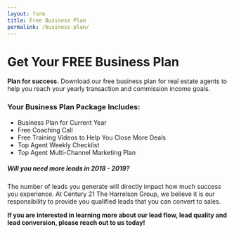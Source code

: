 ```yaml
---
layout: form
title: Free Business Plan
permalink: /business-plan/
---
```

<div class="form-content">
  <h1>Get Your FREE Business Plan</h1>
  <p><strong>Plan for success.</strong> Download our free business plan for real estate agents to
  help you reach your yearly transaction and commission income goals.</p>
  <h3>Your Business Plan Package Includes:</h3>
  <ul class="indent">
  <li>Business Plan for Current Year</li>
  <li>Free Coaching Call</li>
  <li>Free Training Videos to Help You Close More Deals</li>
  <li>Top Agent Weekly Checklist</li>
  <li>Top Agent Multi-Channel Marketing Plan</li>
  </ul>

  <div class="form-info">
  <h5>Will you need more leads in 2018 - 2019?</h5>
  <p>The number of leads you generate will directly impact how much
  success you experience. At Century 21 The Harrelson Group, we
  believe it is our responsibility to provide you qualified leads that you
  can convert to sales.</p>
  <p><strong>If you are interested in learning more about our lead flow, lead
  quality and lead conversion, please reach out to us today!</strong></p>
  </div>
</div>
